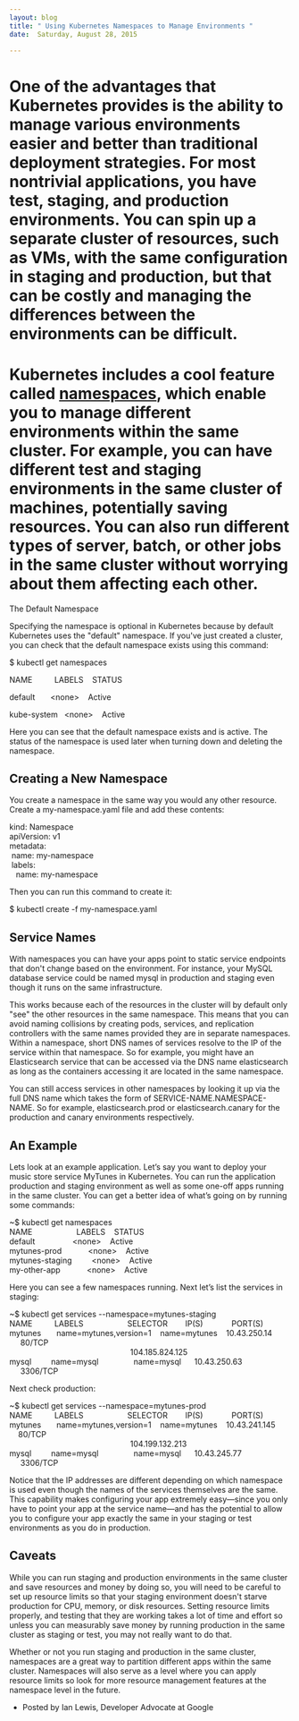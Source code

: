 ```yaml
---
layout: blog
title: " Using Kubernetes Namespaces to Manage Environments "
date:  Saturday, August 28, 2015 

---
```

# One of the advantages that Kubernetes provides is the ability to manage various environments easier and better than traditional deployment strategies. For most nontrivial applications, you have test, staging, and production environments. You can spin up a separate cluster of resources, such as VMs, with the same configuration in staging and production, but that can be costly and managing the differences between the environments can be difficult.

  

# Kubernetes includes a cool feature called [namespaces](https://github.com/GoogleCloudPlatform/kubernetes/blob/master/docs/design/namespaces.md), which enable you to manage different environments within the same cluster. For example, you can have different test and staging environments in the same cluster of machines, potentially saving resources. You can also run different types of server, batch, or other jobs in the same cluster without worrying about them affecting each other.

  

The Default Namespace

Specifying the namespace is optional in Kubernetes because by default Kubernetes uses the "default" namespace. If you've just created a cluster, you can check that the default namespace exists using this command:

$ kubectl get namespaces

NAME &nbsp;&nbsp;&nbsp;&nbsp;&nbsp;&nbsp;&nbsp;&nbsp;&nbsp;LABELS &nbsp;&nbsp;&nbsp;STATUS

default &nbsp;&nbsp;&nbsp;&nbsp;&nbsp;&nbsp;\<none\> &nbsp;&nbsp;&nbsp;Active

kube-system &nbsp;&nbsp;\<none\> &nbsp;&nbsp;&nbsp;Active
  
  

Here you can see that the default namespace exists and is active. The status of the namespace is used later when turning down and deleting the namespace.

## Creating a New Namespace

You create a namespace in the same way you would any other resource. Create a my-namespace.yaml file and add these contents:

kind: Namespace  
apiVersion: v1  
metadata:  
 &nbsp;name: my-namespace  
 &nbsp;labels:  
 &nbsp;&nbsp;&nbsp;name: my-namespace  

Then you can run this command to create it:

$ kubectl create -f my-namespace.yaml

## Service Names

With namespaces you can have your apps point to static service endpoints that don't change based on the environment. For instance, your MySQL database service could be named mysql in production and staging even though it runs on the same infrastructure.

This works because each of the resources in the cluster will by default only "see" the other resources in the same namespace. This means that you can avoid naming collisions by creating pods, services, and replication controllers with the same names provided they are in separate namespaces. Within a namespace, short DNS names of services resolve to the IP of the service within that namespace. So for example, you might have an Elasticsearch service that can be accessed via the DNS name elasticsearch as long as the containers accessing it are located in the same namespace.

You can still access services in other namespaces by looking it up via the full DNS name which takes the form of SERVICE-NAME.NAMESPACE-NAME. So for example, elasticsearch.prod or elasticsearch.canary for the production and canary environments respectively.

## An Example

Lets look at an example application. Let’s say you want to deploy your music store service MyTunes in Kubernetes. You can run the application production and staging environment as well as some one-off apps running in the same cluster. You can get a better idea of what’s going on by running some commands:

~$ kubectl get namespaces  
NAME &nbsp;&nbsp;&nbsp;&nbsp;&nbsp;&nbsp;&nbsp;&nbsp;&nbsp;&nbsp;&nbsp;&nbsp;&nbsp;&nbsp;&nbsp;&nbsp;&nbsp;&nbsp;&nbsp;LABELS &nbsp;&nbsp;&nbsp;STATUS  
default &nbsp;&nbsp;&nbsp;&nbsp;&nbsp;&nbsp;&nbsp;&nbsp;&nbsp;&nbsp;&nbsp;&nbsp;&nbsp;&nbsp;&nbsp;&nbsp;\<none\> &nbsp;&nbsp;&nbsp;Active  
mytunes-prod &nbsp;&nbsp;&nbsp;&nbsp;&nbsp;&nbsp;&nbsp;&nbsp;&nbsp;&nbsp;&nbsp;\<none\> &nbsp;&nbsp;&nbsp;Active  
mytunes-staging &nbsp;&nbsp;&nbsp;&nbsp;&nbsp;&nbsp;&nbsp;&nbsp;\<none\> &nbsp;&nbsp;&nbsp;Active  
my-other-app &nbsp;&nbsp;&nbsp;&nbsp;&nbsp;&nbsp;&nbsp;&nbsp;&nbsp;&nbsp;&nbsp;\<none\> &nbsp;&nbsp;&nbsp;Active  

Here you can see a few namespaces running. Next let’s list the services in staging:

~$ kubectl get services --namespace=mytunes-staging  
NAME &nbsp;&nbsp;&nbsp;&nbsp;&nbsp;&nbsp;&nbsp;&nbsp;&nbsp;LABELS &nbsp;&nbsp;&nbsp;&nbsp;&nbsp;&nbsp;&nbsp;&nbsp;&nbsp;&nbsp;&nbsp;&nbsp;&nbsp;&nbsp;&nbsp;&nbsp;&nbsp;&nbsp;&nbsp;SELECTOR &nbsp;&nbsp;&nbsp;&nbsp;&nbsp;&nbsp;&nbsp;IP(S) &nbsp;&nbsp;&nbsp;&nbsp;&nbsp;&nbsp;&nbsp;&nbsp;&nbsp;&nbsp;&nbsp;&nbsp;PORT(S)  
mytunes &nbsp;&nbsp;&nbsp;&nbsp;&nbsp;&nbsp;name=mytunes,version=1 &nbsp;&nbsp;&nbsp;name=mytunes &nbsp;&nbsp;&nbsp;10.43.250.14 &nbsp;&nbsp;&nbsp;&nbsp;&nbsp;80/TCP  
 &nbsp;&nbsp;&nbsp;&nbsp;&nbsp;&nbsp;&nbsp;&nbsp;&nbsp;&nbsp;&nbsp;&nbsp;&nbsp;&nbsp;&nbsp;&nbsp;&nbsp;&nbsp;&nbsp;&nbsp;&nbsp;&nbsp;&nbsp;&nbsp;&nbsp;&nbsp;&nbsp;&nbsp;&nbsp;&nbsp;&nbsp;&nbsp;&nbsp;&nbsp;&nbsp;&nbsp;&nbsp;&nbsp;&nbsp;&nbsp;&nbsp;&nbsp;&nbsp;&nbsp;&nbsp;&nbsp;&nbsp;&nbsp;&nbsp;&nbsp;&nbsp;&nbsp;&nbsp;&nbsp;&nbsp;104.185.824.125 &nbsp;&nbsp;  
mysql &nbsp;&nbsp;&nbsp;&nbsp;&nbsp;&nbsp;&nbsp;&nbsp;name=mysql &nbsp;&nbsp;&nbsp;&nbsp;&nbsp;&nbsp;&nbsp;&nbsp;&nbsp;&nbsp;&nbsp;&nbsp;&nbsp;&nbsp;&nbsp;name=mysql &nbsp;&nbsp;&nbsp;&nbsp;&nbsp;10.43.250.63 &nbsp;&nbsp;&nbsp;&nbsp;&nbsp;3306/TCP  

Next check production:

~$ kubectl get services --namespace=mytunes-prod  
NAME &nbsp;&nbsp;&nbsp;&nbsp;&nbsp;&nbsp;&nbsp;&nbsp;&nbsp;LABELS &nbsp;&nbsp;&nbsp;&nbsp;&nbsp;&nbsp;&nbsp;&nbsp;&nbsp;&nbsp;&nbsp;&nbsp;&nbsp;&nbsp;&nbsp;&nbsp;&nbsp;&nbsp;&nbsp;SELECTOR &nbsp;&nbsp;&nbsp;&nbsp;&nbsp;&nbsp;&nbsp;IP(S) &nbsp;&nbsp;&nbsp;&nbsp;&nbsp;&nbsp;&nbsp;&nbsp;&nbsp;&nbsp;&nbsp;&nbsp;PORT(S)  
mytunes &nbsp;&nbsp;&nbsp;&nbsp;&nbsp;&nbsp;name=mytunes,version=1 &nbsp;&nbsp;&nbsp;name=mytunes &nbsp;&nbsp;&nbsp;10.43.241.145 &nbsp;&nbsp;&nbsp;&nbsp;80/TCP  
 &nbsp;&nbsp;&nbsp;&nbsp;&nbsp;&nbsp;&nbsp;&nbsp;&nbsp;&nbsp;&nbsp;&nbsp;&nbsp;&nbsp;&nbsp;&nbsp;&nbsp;&nbsp;&nbsp;&nbsp;&nbsp;&nbsp;&nbsp;&nbsp;&nbsp;&nbsp;&nbsp;&nbsp;&nbsp;&nbsp;&nbsp;&nbsp;&nbsp;&nbsp;&nbsp;&nbsp;&nbsp;&nbsp;&nbsp;&nbsp;&nbsp;&nbsp;&nbsp;&nbsp;&nbsp;&nbsp;&nbsp;&nbsp;&nbsp;&nbsp;&nbsp;&nbsp;&nbsp;&nbsp;&nbsp;104.199.132.213 &nbsp;&nbsp;  
mysql &nbsp;&nbsp;&nbsp;&nbsp;&nbsp;&nbsp;&nbsp;&nbsp;name=mysql &nbsp;&nbsp;&nbsp;&nbsp;&nbsp;&nbsp;&nbsp;&nbsp;&nbsp;&nbsp;&nbsp;&nbsp;&nbsp;&nbsp;&nbsp;name=mysql &nbsp;&nbsp;&nbsp;&nbsp;&nbsp;10.43.245.77 &nbsp;&nbsp;&nbsp;&nbsp;&nbsp;3306/TCP  

Notice that the IP addresses are different depending on which namespace is used even though the names of the services themselves are the same. This capability makes configuring your app extremely easy—since you only have to point your app at the service name—and has the potential to allow you to configure your app exactly the same in your staging or test environments as you do in production.

## Caveats

While you can run staging and production environments in the same cluster and save resources and money by doing so, you will need to be careful to set up resource limits so that your staging environment doesn't starve production for CPU, memory, or disk resources. Setting resource limits properly, and testing that they are working takes a lot of time and effort so unless you can measurably save money by running production in the same cluster as staging or test, you may not really want to do that.

Whether or not you run staging and production in the same cluster, namespaces are a great way to partition different apps within the same cluster. Namespaces will also serve as a level where you can apply resource limits so look for more resource management features at the namespace level in the future.

- Posted by Ian Lewis, Developer Advocate at Google
  
